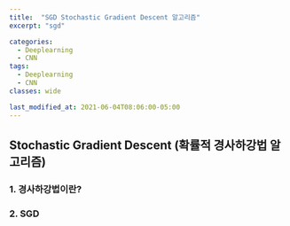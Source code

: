 ```yaml
---
title:  "SGD Stochastic Gradient Descent 알고리즘"
excerpt: "sgd"

categories:
  - Deeplearning
  - CNN
tags:
  - Deeplearning
  - CNN
classes: wide

last_modified_at: 2021-06-04T08:06:00-05:00
---
```


## Stochastic Gradient Descent (확률적 경사하강법 알고리즘)

### 1. 경사하강법이란?


### 2. SGD
